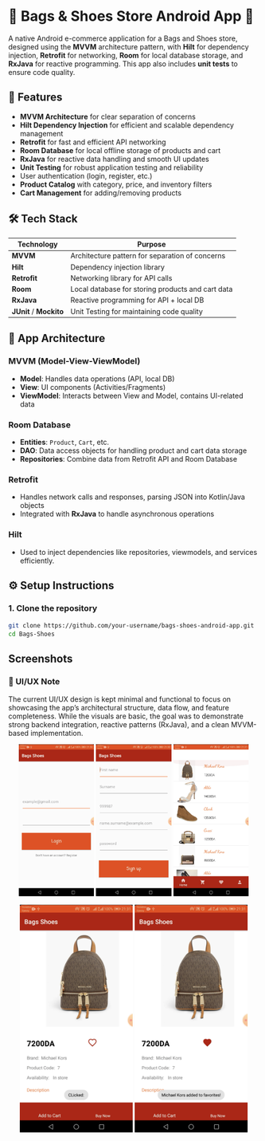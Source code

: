 # 👜 **Bags & Shoes Store Android App** 📱

A native Android e-commerce application for a Bags and Shoes store, designed using the **MVVM** architecture pattern, with **Hilt** for dependency injection, **Retrofit** for networking, **Room** for local database storage, and **RxJava** for reactive programming. This app also includes **unit tests** to ensure code quality.

## 🚀 **Features**

- **MVVM Architecture** for clear separation of concerns
- **Hilt Dependency Injection** for efficient and scalable dependency management
- **Retrofit** for fast and efficient API networking
- **Room Database** for local offline storage of products and cart
- **RxJava** for reactive data handling and smooth UI updates
- **Unit Testing** for robust application testing and reliability
- User authentication (login, register, etc.)
- **Product Catalog** with category, price, and inventory filters
- **Cart Management** for adding/removing products

## 🛠️ **Tech Stack**

| Technology           | Purpose                             |
|----------------------|-------------------------------------|
| **MVVM**             | Architecture pattern for separation of concerns |
| **Hilt**             | Dependency injection library        |
| **Retrofit**         | Networking library for API calls    |
| **Room**             | Local database for storing products and cart data |
| **RxJava**           | Reactive programming for API + local DB |
| **JUnit** / **Mockito** | Unit Testing for maintaining code quality |     |

## 📐 **App Architecture**

### **MVVM (Model-View-ViewModel)**
- **Model**: Handles data operations (API, local DB)
- **View**: UI components (Activities/Fragments)
- **ViewModel**: Interacts between View and Model, contains UI-related data

### **Room Database**
- **Entities**: `Product`, `Cart`, etc.
- **DAO**: Data access objects for handling product and cart data storage
- **Repositories**: Combine data from Retrofit API and Room Database

### **Retrofit**
- Handles network calls and responses, parsing JSON into Kotlin/Java objects
- Integrated with **RxJava** to handle asynchronous operations

### **Hilt**
- Used to inject dependencies like repositories, viewmodels, and services efficiently.

## ⚙️ **Setup Instructions**

### 1. Clone the repository
```bash
git clone https://github.com/your-username/bags-shoes-android-app.git
cd Bags-Shoes
```

## Screenshots

### 🎨 UI/UX Note
The current UI/UX design is kept minimal and functional to focus on showcasing the app’s architectural structure, data flow, and feature completeness. While the visuals are basic, the goal was to demonstrate strong backend integration, reactive patterns (RxJava), and a clean MVVM-based implementation.

<p align="center">
  <img src="img/first_page.png" alt="First Page" width="30%"/>
  <img src="img/registration_page.png" alt="Registration Page" width="30%"/>
  <img src="img/products_page.png" alt="Products Page" width="30%"/>
</p>

<p align="center">
  <img src="img/product_page.png" alt="Product Page" width="45%"/>
  <img src="img/product_added_favorite.png" alt="Product Added to Favorites" width="45%"/>
</p>

